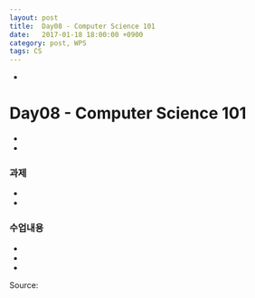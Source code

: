 ```yaml
---
layout: post
title:  Day08 - Computer Science 101
date:   2017-01-18 18:00:00 +0900
category: post, WPS
tags: CS
---
```


-
# Day08 - Computer Science 101
-

-
### 과제
-

-
### 수업내용
-


-


-


Source:[]()